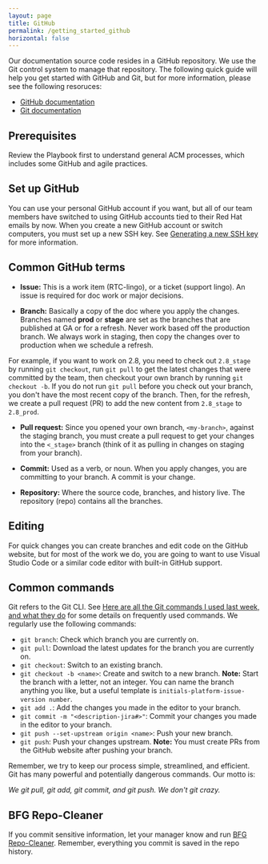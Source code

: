 ```yaml
---
layout: page
title: GitHub
permalink: /getting_started_github
horizontal: false
---
```


Our documentation source code resides in a GitHub repository. We use the Git control system to manage that repository. The following quick guide will help you get started with GitHub and Git, but for more information, please see the following resoruces:

- [GitHub documentation](https://docs.github.com/)
- [Git documentation](https://git-scm.com/doc)

## Prerequisites

Review the Playbook first to understand general ACM processes, which includes some GitHub and agile practices.

## Set up GitHub

You can use your personal GitHub account if you want, but all of our team members have switched to using GitHub accounts tied to their Red Hat emails by now. When you create a new GitHub account or switch computers, you must set up a new SSH key. See [Generating a new SSH key](https://docs.github.com/en/authentication/connecting-to-github-with-ssh/generating-a-new-ssh-key-and-adding-it-to-the-ssh-agent) for more information.

## Common GitHub terms

- **Issue:** This is a work item (RTC-lingo), or a ticket (support lingo). An issue is required for doc work or major decisions.

- **Branch:** Basically a copy of the doc where you apply the changes. Branches named **prod** or **stage** are set as the branches that are published at GA or for a refresh. Never work based off the production branch. We always work in staging, then copy the changes over to production when we schedule a refresh.

For example, if you want to work on 2.8, you need to check out `2.8_stage` by running `git checkout`, run `git pull` to get the latest changes that were committed by the team, then checkout your own branch by running `git checkout -b`. If you do not run `git pull` before you check out your branch, you don't have the most recent copy of the branch. Then, for the refresh, we create a pull request (PR) to add the new content from `2.8_stage` to `2.8_prod`.
  
- **Pull request:** Since you opened your own branch, `<my-branch>`, against the staging branch, you must create a pull request to get your changes into the `<_stage>` branch (think of it as pulling in changes on staging from your branch).
  
- **Commit:** Used as a verb, or noun. When you apply changes, you are committing to your branch. A commit is your change.
  
- **Repository:** Where the source code, branches, and history live. The repository (repo) contains all the branches.

## Editing
   
For quick changes you can create branches and edit code on the GitHub website, but for most of the work we do, you are going to want to use Visual Studio Code or a similar code editor with built-in GitHub support.

## Common commands

Git refers to the Git CLI. See [Here are all the Git commands I used last week, and what they do](https://www.freecodecamp.org/news/git-cheat-sheet-and-best-practices-c6ce5321f52/) for some details on frequently used commands. We regularly use the following commands:

- `git branch`: Check which branch you are currently on. 
- `git pull`: Download the latest updates for the branch you are currently on.
- `git checkout`: Switch to an existing branch.
- `git checkout -b <name>`: Create and switch to a new branch.
   **Note:** Start the branch with a letter, not an integer. You can name the branch anything you like, but a useful template is `initials-platform-issue-version number`.
- `git add .`: Add the changes you made in the editor to your branch. 
- `git commit -m "<description-jira#>"`: Commit your changes you made in the editor to your branch. 
- `git push --set-upstream origin <name>`: Push your new branch.
- `git push`: Push your changes upstream.
   **Note:** You must create PRs from the GitHub website after pushing your branch.

Remember, we try to keep our process simple, streamlined, and efficient. Git has many powerful and potentially dangerous commands. Our motto is:

_We git pull, git add, git commit, and git push. We don't git crazy._

## BFG Repo-Cleaner

If you commit sensitive information, let your manager know and run [BFG Repo-Cleaner](https://rtyley.github.io/bfg-repo-cleaner/). Remember, everything you commit is saved in the repo history.
